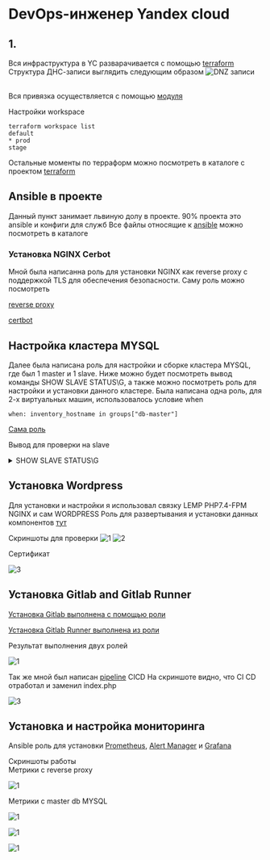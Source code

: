 # DevOps-инженер Yandex cloud
## 1.
Вся инфраструктура в YC разварачивается  с помощью [terraform](./project/terraform/)
Структура ДНС-записи выглядить следующим образом 
![DNZ записи](./project/img/DNS_A.png)

</br>Вся привязка осуществляется с помощью [модуля](./project/terraform/modules/yandex_dns_zone/)

Настройки workspace

    terraform workspace list                
    default
    * prod
    stage
Остальные моменты по терраформ можно посмотреть в каталоге с проектом [terraform](./project/terraform/projectA/)

## Ansible в проекте

Данный пункт занимает львиную долу в проекте. 90% проекта это ansible и конфиги для служб
Все файлы относящие к [ansible](./project/ansible/) можно посмотреть в каталоге
### Установка NGINX Cerbot
Мной была написанна роль для установки NGINX как reverse proxy с поддержкой TLS для обеспечения безопасности.
Саму роль можно посмотреть

[reverse proxy](/project/ansible/roles/reverse_proxy/tasks/main.yml)

[certbot](./project/ansible/roles/reverse_proxy/tasks/certbot.yml)

## Настройка кластера MYSQL
Далее была написана роль для настройки и сборке кластера MYSQL, где был 1 master и 1 slave. Ниже можно будет посмотреть вывод команды SHOW SLAVE STATUS\G, а также можно посмотреть роль для настройки и установки данного кластере. Была написана одна роль, для 2-х виртуальных машин, использовалось условие when

    when: inventory_hostname in groups["db-master"]

[Сама роль](./project/ansible/roles/db-all/tasks/main.yml)

Вывод для проверки на slave
<details><summary>SHOW SLAVE STATUS\G</summary>

    SHOW SLAVE STATUS\G
    *************************** 1. row ***************************
                Slave_IO_State: Connecting to source
                    Master_Host: db-master-01
                    Master_User: replacation
                    Master_Port: 3306
                    Connect_Retry: 60
                Master_Log_File: binlog.000003
            Read_Master_Log_Pos: 34973
                Relay_Log_File: db-slave-01-relay-bin.000001
                    Relay_Log_Pos: 4
            Relay_Master_Log_File: binlog.000003
                Slave_IO_Running: Connecting
                Slave_SQL_Running: Yes
                Replicate_Do_DB: 
            Replicate_Ignore_DB: 
            Replicate_Do_Table: 
        Replicate_Ignore_Table: 
        Replicate_Wild_Do_Table: 
    Replicate_Wild_Ignore_Table: 
                    Last_Errno: 0
                    Last_Error: 
                    Skip_Counter: 0
            Exec_Master_Log_Pos: 34973
                Relay_Log_Space: 157
                Until_Condition: None
                Until_Log_File: 
                    Until_Log_Pos: 0
            Master_SSL_Allowed: No
            Master_SSL_CA_File: 
            Master_SSL_CA_Path: 
                Master_SSL_Cert: 
                Master_SSL_Cipher: 
                Master_SSL_Key: 
            Seconds_Behind_Master: NULL
    Master_SSL_Verify_Server_Cert: No
                    Last_IO_Errno: 2003
                    Last_IO_Error: error connecting to master 'replacation@db-master-01:3306' - retry-time: 60 retries: 2 message: Can't connect to MySQL server on 'db-master-01:3306' (111)
                Last_SQL_Errno: 0
                Last_SQL_Error: 
    Replicate_Ignore_Server_Ids: 
                Master_Server_Id: 0
                    Master_UUID: 
                Master_Info_File: mysql.slave_master_info
                        SQL_Delay: 0
            SQL_Remaining_Delay: NULL
        Slave_SQL_Running_State: Replica has read all relay log; waiting for more updates
            Master_Retry_Count: 86400
                    Master_Bind: 
        Last_IO_Error_Timestamp: 220827 14:12:09
        Last_SQL_Error_Timestamp: 
                Master_SSL_Crl: 
            Master_SSL_Crlpath: 
            Retrieved_Gtid_Set: 
                Executed_Gtid_Set: 
                    Auto_Position: 0
            Replicate_Rewrite_DB: 
                    Channel_Name: 
            Master_TLS_Version: 
        Master_public_key_path: 
            Get_master_public_key: 0
                Network_Namespace: 
    1 row in set, 1 warning (0.01 sec)
</details>

## Установка Wordpress

Для установки и настройки я использовал связку LEMP PHP7.4-FPM NGINX и сам WORDPRESS
Роль для развертывания и установки данных компонентов [тут](./project/ansible/roles/wordpress/tasks/main.yml)

Скриншоты для проверки 
 ![1](./project/img/wordpress_start.png)
 ![2](./project/img/wordpress_start_b.png)

Сертификат

 ![3](./project/img/wordpress_start_ssl.png)

 ## Установка Gitlab and Gitlab Runner

 [Установка Gitlab выполнена с помощью роли](./project/ansible/roles/gitlab/tasks/main.yml)

 [Установка Gitlab Runner выполнена из роли](./project/ansible/roles/runner/tasks/main.yml)

Результат выполнения двух ролей 

![1](./project/img/gitlab.msh762.ru.png)

Так же мной был написан [pipeline](./.gitlab-ci.yml) CICD 
На скриншоте видно, что CI CD отработал и заменил index.php

![3](./project/img/cicd_php.png)

## Установка и настройка мониторинга

Ansible роль для установки [Prometheus](./project/ansible/roles/monitoring/tasks/prometheus_i.yml), [Alert Manager](./project/ansible/roles/monitoring/tasks/alertmanager.yml) и [Grafana](./project/ansible/roles/monitoring/tasks/grafana.yml)

Скриншоты работы</br>
Метрики с reverse proxy

![1](./project/img/grafana_proxy.png) 

Метрики с master db MYSQL

![1](./project/img/grafana_MYSQL_master.png)

![1](./project/img/prometheus.msh762.ru.png)

![1](./project/img/alertmanager.msh762.ru.png)
